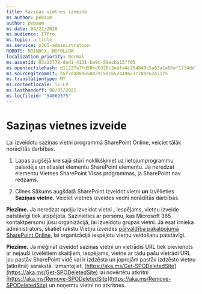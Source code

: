 ```yaml
---
title: Saziņas vietnes izveide
ms.author: pebaum
author: pebaum
ms.date: 04/21/2020
ms.audience: ITPro
ms.topic: article
ms.service: o365-administration
ROBOTS: NOINDEX, NOFOLLOW
localization_priority: Normal
ms.assetid: 03a23778-ded1-4131-ba9c-59ecba15ff05
ms.openlocfilehash: d11227a7fd58bd6320c2eafa4c204840c5a63a1e66ef1734dd781a3c1c0d3131
ms.sourcegitcommit: b5f7da89a650d2915dc652449623c78be6247175
ms.translationtype: MT
ms.contentlocale: lv-LV
ms.lasthandoff: 08/05/2021
ms.locfileid: "54069575"
---
```

# <a name="create-a-communication-site"></a>Saziņas vietnes izveide

Lai izveidotu saziņas vietni programmā SharePoint Online, veiciet tālāk norādītās darbības. 
  
1. Lapas augšējā kreisajā stūrī noklikšķiniet uz lietojumprogrammu palaidēja un atlasiet elementu SharePoint elementu. Ja neredzat elementu Vietnes SharePoint Visas programmas,  ja SharePoint nav redzams.  
    
2. Cilnes Sākums augšdaļā SharePoint Izveidot vietni **un** izvēlieties **Saziņas vietne.** Veiciet vietnes izveides vednī norādītās darbības. 
    
 **Piezīme.** Ja neredzat opciju Izveidot vietni **,** iespējams, vietņu izveide patstāvīgi tiek atspējota. Sazinieties ar personu, kas Microsoft 365 kontaktpersonu jūsu organizācijā, lai izveidotu grupas vietni. Ja esat īrnieka administrators, skatiet rakstu Vietņu izveides [pārvaldība pakalpojumā SharePoint Online,](https://go.microsoft.com/fwlink/?linkid=2018780) lai organizācijā iespējotu vietņu veidošanu patstāvīgi.
  
 **Piezīme.** Ja mēģināt izveidot saziņas vietni un vietrādis URL tiek pievienots ar nejauši izvēlētiem skaitļiem, iespējams, vietne ar tādu pašu vietrādi URL jau pastāv SharePoint vidē vai ir izdzēsta un joprojām pastāv izdzēsto vietņu (atkritnē) sarakstā. Izmantojiet, [https://aka.ms/Get-SPODeletedSite](https://aka.ms/Get-SPODeletedSite) lai novērtētu atkritni [https://aka.ms/Remove-SPODeletedSite](https://aka.ms/Remove-SPODeletedSite) un noņemtu vietni no atkritnes. 
  

